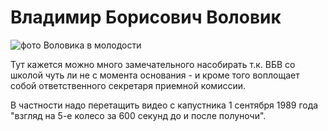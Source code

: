 <!--?title Владимир Воловик -->

# Владимир Борисович Воловик

![фото Воловика в молодости](https://raw.githubusercontent.com/pths-archive/static/gh-pages/img/volovik/volovik-young.jpg)

Тут кажется можно много замечательного насобирать т.к. ВБВ со школой чуть ли
не с момента основания - и кроме того воплощает собой ответственного секретаря
приемной комиссии.

В частности надо перетащить видео с капустника
1 сентября 1989 года "взгляд на 5-е колесо за 600 секунд до и после полуночи".
